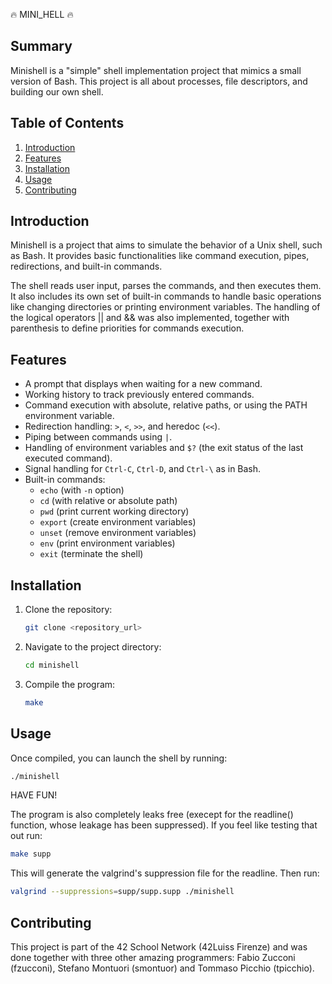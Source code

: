 :fire: MINI_HELL :fire:

## Summary
Minishell is a "simple" shell implementation project that mimics a small version of Bash. This project is all about processes, file descriptors, and building our own shell.


## Table of Contents
1. [Introduction](#introduction)
2. [Features](#features)
3. [Installation](#installation)
4. [Usage](#usage)
5. [Contributing](#contributing)


## Introduction
Minishell is a project that aims to simulate the behavior of a Unix shell, such as Bash. It provides basic functionalities like command execution, pipes, redirections, and built-in commands.

The shell reads user input, parses the commands, and then executes them. It also includes its own set of built-in commands to handle basic operations like changing directories or printing environment variables.
The handling of the logical operators || and && was also implemented, together with parenthesis to define priorities for commands execution.


## Features
- A prompt that displays when waiting for a new command.
- Working history to track previously entered commands.
- Command execution with absolute, relative paths, or using the PATH environment variable.
- Redirection handling: `>`, `<`, `>>`, and heredoc (`<<`).
- Piping between commands using `|`.
- Handling of environment variables and `$?` (the exit status of the last executed command).
- Signal handling for `Ctrl-C`, `Ctrl-D`, and `Ctrl-\` as in Bash.
- Built-in commands:
  - `echo` (with `-n` option)
  - `cd` (with relative or absolute path)
  - `pwd` (print current working directory)
  - `export` (create environment variables)
  - `unset` (remove environment variables)
  - `env` (print environment variables)
  - `exit` (terminate the shell)


## Installation
1. Clone the repository:
    ```bash
    git clone <repository_url>
    ```
2. Navigate to the project directory:
    ```bash
    cd minishell
    ```
3. Compile the program:
    ```bash
    make
    ```


## Usage
Once compiled, you can launch the shell by running:
```bash
./minishell
```
HAVE FUN!

The program is also completely leaks free (execept for the readline() function, whose leakage has been suppressed). If you feel like testing that out run:
```bash
make supp
```
This will generate the valgrind's suppression file for the readline. Then run:
```bash
valgrind --suppressions=supp/supp.supp ./minishell
```


## Contributing
This project is part of the 42 School Network (42Luiss Firenze) and was done together with three other amazing programmers: 
Fabio Zucconi (fzucconi), Stefano Montuori (smontuor) and Tommaso Picchio (tpicchio).


